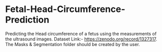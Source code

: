 # Fetal-Head-Circumference-Prediction
Predicting the Head circumference of a fetus using the measurements of the ultrasound images.
Dataset Link:- https://zenodo.org/record/1327317.
The Masks & Segmentation folder should be created by the user.
